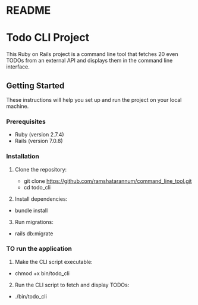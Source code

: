 # README

# Todo CLI Project

This Ruby on Rails project is a command line tool that fetches 20 even TODOs from an external API and displays them in the command line interface.

## Getting Started

These instructions will help you set up and run the project on your local machine.

### Prerequisites

- Ruby (version 2.7.4)
- Rails (version 7.0.8)

### Installation

1. Clone the repository:
   - git clone https://github.com/ramshatarannum/command_line_tool.git
   - cd todo_cli
   
2. Install dependencies:
  - bundle install

3. Run migrations:
  - rails db:migrate
   
### TO run the application
   
1. Make the CLI script executable:
  - chmod +x bin/todo_cli

2. Run the CLI script to fetch and display TODOs:
 - ./bin/todo_cli
